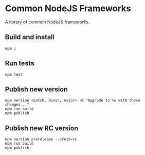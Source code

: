 # Common NodeJS Frameworks

A library of common NodeJS frameworks.

## Build and install

```
npm i
```

## Run tests

```
npm test
```

## Publish new version

```
npm version <patch, minor, major> -m "Upgrade to %s with these changes..."
npm run build
npm publish
```

## Publish new RC version

```
npm version prerelease --preid=rc
npm run build
npm publish
```